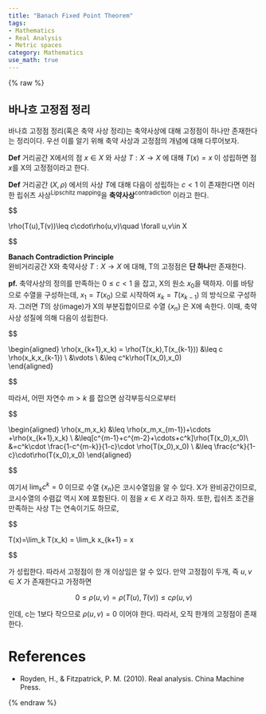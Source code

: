 ```yaml
---
title: "Banach Fixed Point Theorem"
tags:
- Mathematics
- Real Analysis
- Metric spaces
category: Mathematics
use_math: true
---
```

{% raw %}

## 바나흐 고정점 정리
바나흐 고정점 정리(혹은 축약 사상 정리)는 축약사상에 대해 고정점이 하나만 존재한다는 정리이다. 우선 이를 알기 위해 축약 사상과 고정점의 개념에 대해 다루어보자.   

**Def** 거리공간 X에서의 점 $x\in X$ 와 사상 $T:X\to X$ 에 대해 $T(x)=x$ 이 성립하면 점 $x$를 X의 고정점이라고 한다.   

**Def** 거리공간 $(X,\rho)$ 에서의 사상 $T$에 대해 다음이 성립하는 $c<1$ 이 존재한다면 이러한 립쉬츠 사상<sup>Lipschitz mapping</sup>을 **축약사상**<sup>contradiction</sup> 이라고 한다.   

$$

\rho(T(u),T(v))\leq c\cdot\rho(u,v)\quad \forall u,v\in X

$$

**Banach Contradiction Principle**   
완비거리공간 X와 축약사상 $T:X\to X$ 에 대해, T의 고정점은 **단 하나**만 존재한다.    

**pf.**
축약사상의 정의를 만족하는 $0\leq c<1$ 을 잡고, X의 원소 $x_0$을 택하자. 이를 바탕으로 수열을 구성하는데, $x_1 = T(x_0)$ 으로 시작하여 $x_k=T(x_{k-1})$ 의 방식으로 구성하자. 그러면 $T$의 상(image)가 X의 부분집합이므로 수열 {$x_n$} 은 X에 속한다. 이때, 축약사상 성질에 의해 다음이 성립한다.   

$$

\begin{aligned}
 \rho(x_{k+1},x_k) = \rho(T(x_k),T(x_{k-1})) &\leq c \rho(x_k,x_{k-1}) \\
 &\vdots \\
 &\leq c^k\rho(T(x_0),x_0)   
\end{aligned}

$$   

따라서, 어떤 자연수 $m>k$ 를 잡으면 삼각부등식으로부터   

$$

\begin{aligned}
\rho(x_m,x_k) &\leq \rho(x_m,x_{m-1})+\cdots +\rho(x_{k+1},x_k) \\
&\leq[c^{m-1}+c^{m-2}+\cdots+c^k]\rho(T(x_0),x_0)\\
&=c^k\cdot \frac{1-c^{m-k}}{1-c}\cdot \rho(T(x_0),x_0) \\
&\leq \frac{c^k}{1-c}\cdot\rho(T(x_0),x_0)
\end{aligned}

$$   

여기서 $\lim_k c^k =0$ 이므로 수열 {$x_n$}은 코시수열임을 알 수 있다. X가 완비공간이므로, 코시수열의 수렴값 역시 X에 포함된다. 이 점을 $x\in X$ 라고 하자. 또한, 립쉬츠 조건을 만족하는 사상 T는 연속이기도 하므로,    

$$

T(x)=\lim_k T(x_k) = \lim_k x_{k+1} = x

$$   

가 성립한다. 따라서 고정점이 한 개 이상임은 알 수 있다. 만약 고정점이 두개, 즉 $u,v\in X$ 가 존재한다고 가정하면   

$$
0\leq \rho(u,v) = \rho(T(u),T(v))\leq c\rho(u,v)
$$    

인데, c는 1보다 작으므로 $\rho(u,v)=0$ 이어야 한다. 따라서, 오직 한개의 고정점이 존재한다.
 

# References
 - Royden, H., & Fitzpatrick, P. M. (2010). Real analysis. China Machine Press.

{% endraw %}